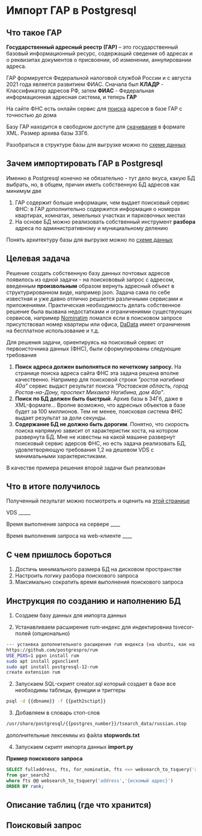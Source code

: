 # Импорт ГАР в Postgresql
## Что такое ГАР
**Государственный адресный реестр (ГАР)** – это государственный базовый информационный ресурс, содержащий сведения об адресах и о реквизитах документов о присвоении, об изменении, аннулировании адреса.

ГАР формируется Федеральной налоговой службой России и с августа 2021 года является развитием ФИАС. Сначала был **КЛАДР** - Классификатор адресов РФ, затем **ФИАС** - Федеральная информационная адресная система, и теперь **ГАР**

На сайте ФНС есть онлайн сервис для [поиска](https://fias.nalog.ru/Search) адресов в базе ГАР с точностью до дома

Базу ГАР находится в свободном доступе для [скачивания](https://fias.nalog.ru/Updates) в формате XML. Размер архива базы 33Гб.

Разобраться в структуре базы для выгрузке можно по [схеме данных](https://fias.nalog.ru/docs/gar_schemas.zip)

## Зачем импортировать ГАР в Postgresql
Именно в Postgresql конечно не обязательно - тут дело вкуса, какую БД выбрать, но, в общем, причин иметь собственную БД адресов как минимум две
1. ГАР содержит больше информации, чем выдает поисковый сервис ФНС: в ГАР дополнительно содержится информация о номерах квартирах, комнатах, земельных участках и парковочных местах
2. На основе БД можно реализовать собственный инструмент **разбора** адреса по административному и мунициальному делению

Понять архитектуру базы для выгрузке можно по [схеме данных](https://fias.nalog.ru/docs/gar_schemas.zip)

## Целевая задача
Решение создать собственную базу данных почтовых адресов появилось из одной задачи - на поискововый запрос с адресом, введенным **произвольным** образом вернуть адресный объект в структурированном виде, например json. Задача сама по себе известная и уже давно отлично решается различными сервисами и приложениями. Практическая необходимость делать собственное решение была вызвана недостатками и ограничениями существующих сервисов, например [Nominatim](https://nominatim.openstreetmap.org/ui/search.html) ломался если в поисковом запросе присутствовал номер квартиры или офиса, [DaData](https://dadata.ru/api/clean/address/#restrictions) имеет ограничения на бесплатное использование и т.д.

Для решения задачи, ориентируясь на поисковый сервис от первоисточника данных (ФНС), были сформулированы следующие требования
1. **Поиск адреса должен выполняться по нечеткому запросу.** На странице поиска адреса сайта ФНС эта задача решена вполне качественно. Например для поисковой строки *"ростов нагибина 40а"* сервис выдаст результат поиска *"Ростовская область, город Ростов-на-Дону, проспект Михаила Нагибина, дом 40а"*. 
2. **Поиск по БД должен быть быстрый**. Архив базы в 34Гб, даже в XML-формате... Вролне возможно, что адресных объектов в базе будет за 100 миллионов. Тем не менее, поисковая система ФНС выдает результат за доли секунды.
3. **Содержание БД не должно быть дорогим**. Понятно, что скорость поиска напрямую зависит от характеристик хоста, на котором развернута БД. Мне не известны на какой машине развернут поисковый сервис адерсов ФНС, но есть задача реализовать БД, удовлетворяющую требования 1,2 на дешевом VDS с минимальными характеристиками.

В качестве примера решения второй задачи был реализован 

## Что в итоге получилось
Полученный пезультат можно посмотреть и оценить на [этой странице](https://card-sfera.online/gar/)

VDS _____

Время выполнения запроса на сервере ____

Время выполнения запроса на web-клиенте ____

## С чем пришлось бороться
1. Достичь минимального размера БД на дисковом пространстве
2. Настроить логику разбора поискового запроса
3. Максимально сократить время выполнения поискового запроса 

## Инструкция по созданию и наполнению БД

1. Создаем базу данных для импорта данных

2. Устанавливаем расширение rum-индекс для индектировниа tsvecor-полей (опционально)
``` bash
--- устанвка дополнительного расширения rum индекса (на ubuntu, как на винду не описано)
https://github.com/postgrespro/rum
USE_PGXS=1 pgxn install rum
sudo apt install pgxnclient 
sudo apt install postgresql-12-rum 
create extension rum
```

2. Запускаем SQL-скрипт creator.sql который создает в базе все необходимы таблицы, функции и триггеры
``` bash
psql -d {{dbname}} -f {{path2sctipt}}
```

3. Добавляем в словарь стоп-слов
```bash
/usr/share/postgresql/{{postgres_number}}/tsearch_data/russian.stop
```
дополнительные лексеммы из файла **stopwords.txt**

4. Запускаем скрипт импорта данных **import.py**


**Пример поискового запроса**
``` sql
SELECT fulladdress, fts, for_nominatim, fts <=> websearch_to_tsquery('address','{искомый адрес}') AS rank 
from gar_search2 
where fts @@ websearch_to_tsquery('address','{искомый адрес}')
ORDER BY rank;
```

## Описание таблиц (где что хранится)

## Поисковый запрос
